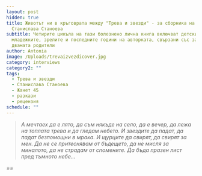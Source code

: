 ```yaml
---
layout: post
hidden: true
title: Животът ни в кръговрата между "Трева и звезди" - за сборника на
  Станислава Станоева
subtitle: Четирите цикъла на тази болезнено лична книга включват детските,
  младежките, зрелите и последните години на авторката, свързани със загубата на
  двамата родители
author: Antonia
image: /Uploads/trevaizvezdicover.jpg
category: interviews
category2: ""
tags:
  - Трева и звезди
  - Станислава Станоева
  - Жанет 45
  - разкази
  - рецензия
schedule: ""
---
```

> *А мечтаех да е лято, да съм някъде на село, да е вечер, да лежа на топлата трева и да гледам небето. И звездите да падат, да падат безпомощни в мрака. И щурците да свирят, да свирят за мен. Да не се притеснявам от бъдещето, да не мисля за миналото, да не страдам от спомените. Да бъда празен лист пред тъмното небе…*

*\==*